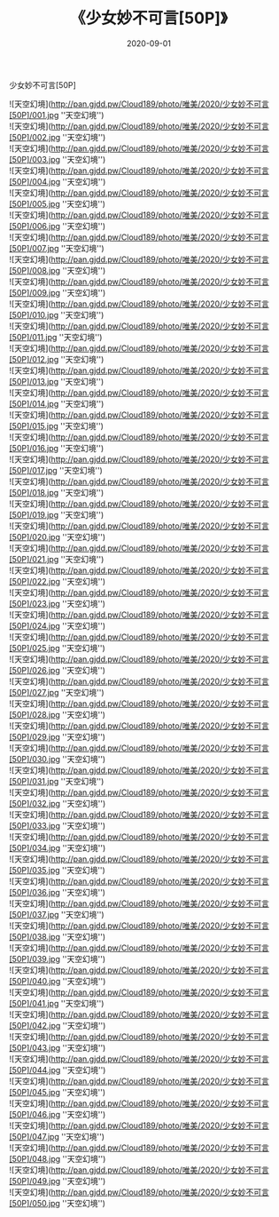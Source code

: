 ﻿---
layout: post
title:  《少女妙不可言[50P]》
date:   2020-09-01
img: http://pan.gjdd.pw/Cloud189/photo/唯美/2020/少女妙不可言[50P]/000.jpg
categories: [美女, 清纯, 唯美]
---

少女妙不可言[50P]



![天空幻境](http://pan.gjdd.pw/Cloud189/photo/唯美/2020/少女妙不可言[50P]/001.jpg ''天空幻境'') <br>
![天空幻境](http://pan.gjdd.pw/Cloud189/photo/唯美/2020/少女妙不可言[50P]/002.jpg ''天空幻境'') <br>
![天空幻境](http://pan.gjdd.pw/Cloud189/photo/唯美/2020/少女妙不可言[50P]/003.jpg ''天空幻境'') <br>
![天空幻境](http://pan.gjdd.pw/Cloud189/photo/唯美/2020/少女妙不可言[50P]/004.jpg ''天空幻境'') <br>
![天空幻境](http://pan.gjdd.pw/Cloud189/photo/唯美/2020/少女妙不可言[50P]/005.jpg ''天空幻境'') <br>
![天空幻境](http://pan.gjdd.pw/Cloud189/photo/唯美/2020/少女妙不可言[50P]/006.jpg ''天空幻境'') <br>
![天空幻境](http://pan.gjdd.pw/Cloud189/photo/唯美/2020/少女妙不可言[50P]/007.jpg ''天空幻境'') <br>
![天空幻境](http://pan.gjdd.pw/Cloud189/photo/唯美/2020/少女妙不可言[50P]/008.jpg ''天空幻境'') <br>
![天空幻境](http://pan.gjdd.pw/Cloud189/photo/唯美/2020/少女妙不可言[50P]/009.jpg ''天空幻境'') <br>
![天空幻境](http://pan.gjdd.pw/Cloud189/photo/唯美/2020/少女妙不可言[50P]/010.jpg ''天空幻境'') <br>
![天空幻境](http://pan.gjdd.pw/Cloud189/photo/唯美/2020/少女妙不可言[50P]/011.jpg ''天空幻境'') <br>
![天空幻境](http://pan.gjdd.pw/Cloud189/photo/唯美/2020/少女妙不可言[50P]/012.jpg ''天空幻境'') <br>
![天空幻境](http://pan.gjdd.pw/Cloud189/photo/唯美/2020/少女妙不可言[50P]/013.jpg ''天空幻境'') <br>
![天空幻境](http://pan.gjdd.pw/Cloud189/photo/唯美/2020/少女妙不可言[50P]/014.jpg ''天空幻境'') <br>
![天空幻境](http://pan.gjdd.pw/Cloud189/photo/唯美/2020/少女妙不可言[50P]/015.jpg ''天空幻境'') <br>
![天空幻境](http://pan.gjdd.pw/Cloud189/photo/唯美/2020/少女妙不可言[50P]/016.jpg ''天空幻境'') <br>
![天空幻境](http://pan.gjdd.pw/Cloud189/photo/唯美/2020/少女妙不可言[50P]/017.jpg ''天空幻境'') <br>
![天空幻境](http://pan.gjdd.pw/Cloud189/photo/唯美/2020/少女妙不可言[50P]/018.jpg ''天空幻境'') <br>
![天空幻境](http://pan.gjdd.pw/Cloud189/photo/唯美/2020/少女妙不可言[50P]/019.jpg ''天空幻境'') <br>
![天空幻境](http://pan.gjdd.pw/Cloud189/photo/唯美/2020/少女妙不可言[50P]/020.jpg ''天空幻境'') <br>
![天空幻境](http://pan.gjdd.pw/Cloud189/photo/唯美/2020/少女妙不可言[50P]/021.jpg ''天空幻境'') <br>
![天空幻境](http://pan.gjdd.pw/Cloud189/photo/唯美/2020/少女妙不可言[50P]/022.jpg ''天空幻境'') <br>
![天空幻境](http://pan.gjdd.pw/Cloud189/photo/唯美/2020/少女妙不可言[50P]/023.jpg ''天空幻境'') <br>
![天空幻境](http://pan.gjdd.pw/Cloud189/photo/唯美/2020/少女妙不可言[50P]/024.jpg ''天空幻境'') <br>
![天空幻境](http://pan.gjdd.pw/Cloud189/photo/唯美/2020/少女妙不可言[50P]/025.jpg ''天空幻境'') <br>
![天空幻境](http://pan.gjdd.pw/Cloud189/photo/唯美/2020/少女妙不可言[50P]/026.jpg ''天空幻境'') <br>
![天空幻境](http://pan.gjdd.pw/Cloud189/photo/唯美/2020/少女妙不可言[50P]/027.jpg ''天空幻境'') <br>
![天空幻境](http://pan.gjdd.pw/Cloud189/photo/唯美/2020/少女妙不可言[50P]/028.jpg ''天空幻境'') <br>
![天空幻境](http://pan.gjdd.pw/Cloud189/photo/唯美/2020/少女妙不可言[50P]/029.jpg ''天空幻境'') <br>
![天空幻境](http://pan.gjdd.pw/Cloud189/photo/唯美/2020/少女妙不可言[50P]/030.jpg ''天空幻境'') <br>
![天空幻境](http://pan.gjdd.pw/Cloud189/photo/唯美/2020/少女妙不可言[50P]/031.jpg ''天空幻境'') <br>
![天空幻境](http://pan.gjdd.pw/Cloud189/photo/唯美/2020/少女妙不可言[50P]/032.jpg ''天空幻境'') <br>
![天空幻境](http://pan.gjdd.pw/Cloud189/photo/唯美/2020/少女妙不可言[50P]/033.jpg ''天空幻境'') <br>
![天空幻境](http://pan.gjdd.pw/Cloud189/photo/唯美/2020/少女妙不可言[50P]/034.jpg ''天空幻境'') <br>
![天空幻境](http://pan.gjdd.pw/Cloud189/photo/唯美/2020/少女妙不可言[50P]/035.jpg ''天空幻境'') <br>
![天空幻境](http://pan.gjdd.pw/Cloud189/photo/唯美/2020/少女妙不可言[50P]/036.jpg ''天空幻境'') <br>
![天空幻境](http://pan.gjdd.pw/Cloud189/photo/唯美/2020/少女妙不可言[50P]/037.jpg ''天空幻境'') <br>
![天空幻境](http://pan.gjdd.pw/Cloud189/photo/唯美/2020/少女妙不可言[50P]/038.jpg ''天空幻境'') <br>
![天空幻境](http://pan.gjdd.pw/Cloud189/photo/唯美/2020/少女妙不可言[50P]/039.jpg ''天空幻境'') <br>
![天空幻境](http://pan.gjdd.pw/Cloud189/photo/唯美/2020/少女妙不可言[50P]/040.jpg ''天空幻境'') <br>
![天空幻境](http://pan.gjdd.pw/Cloud189/photo/唯美/2020/少女妙不可言[50P]/041.jpg ''天空幻境'') <br>
![天空幻境](http://pan.gjdd.pw/Cloud189/photo/唯美/2020/少女妙不可言[50P]/042.jpg ''天空幻境'') <br>
![天空幻境](http://pan.gjdd.pw/Cloud189/photo/唯美/2020/少女妙不可言[50P]/043.jpg ''天空幻境'') <br>
![天空幻境](http://pan.gjdd.pw/Cloud189/photo/唯美/2020/少女妙不可言[50P]/044.jpg ''天空幻境'') <br>
![天空幻境](http://pan.gjdd.pw/Cloud189/photo/唯美/2020/少女妙不可言[50P]/045.jpg ''天空幻境'') <br>
![天空幻境](http://pan.gjdd.pw/Cloud189/photo/唯美/2020/少女妙不可言[50P]/046.jpg ''天空幻境'') <br>
![天空幻境](http://pan.gjdd.pw/Cloud189/photo/唯美/2020/少女妙不可言[50P]/047.jpg ''天空幻境'') <br>
![天空幻境](http://pan.gjdd.pw/Cloud189/photo/唯美/2020/少女妙不可言[50P]/048.jpg ''天空幻境'') <br>
![天空幻境](http://pan.gjdd.pw/Cloud189/photo/唯美/2020/少女妙不可言[50P]/049.jpg ''天空幻境'') <br>
![天空幻境](http://pan.gjdd.pw/Cloud189/photo/唯美/2020/少女妙不可言[50P]/050.jpg ''天空幻境'') <br>